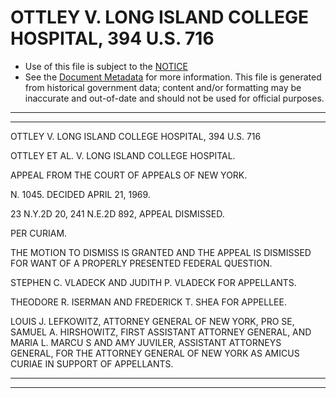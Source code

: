 ---
---

# OTTLEY V. LONG ISLAND COLLEGE HOSPITAL, 394 U.S. 716

* Use of this file is subject to the [NOTICE](https://github.com/publicdocs/notice/blob/master/NOTICE)
* See the [Document Metadata](../../../) for more information.
  This file is generated from historical government data; content and/or formatting may be inaccurate and out-of-date and should not be used for official purposes.

----------
----------

OTTLEY V. LONG ISLAND COLLEGE HOSPITAL, 394 U.S. 716

OTTLEY ET AL. V. LONG ISLAND COLLEGE HOSPITAL.

APPEAL FROM THE COURT OF APPEALS OF NEW YORK.

N. 1045.  DECIDED APRIL 21, 1969.

23 N.Y.2D 20, 241 N.E.2D 892, APPEAL DISMISSED.

PER CURIAM.

THE MOTION TO DISMISS IS GRANTED AND THE APPEAL IS DISMISSED FOR WANT OF A PROPERLY PRESENTED FEDERAL QUESTION.

STEPHEN C. VLADECK AND JUDITH P. VLADECK FOR APPELLANTS.

THEODORE R. ISERMAN AND FREDERICK T. SHEA FOR APPELLEE.

LOUIS J. LEFKOWITZ, ATTORNEY GENERAL OF NEW YORK, PRO SE, SAMUEL A. HIRSHOWITZ, FIRST ASSISTANT ATTORNEY GENERAL, AND MARIA L. MARCU S AND AMY JUVILER, ASSISTANT ATTORNEYS GENERAL, FOR THE ATTORNEY GENERAL OF NEW YORK AS AMICUS CURIAE IN SUPPORT OF APPELLANTS.


----------
----------

